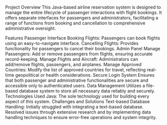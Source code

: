 Project Overview
This Java-based airline reservation system is designed to manage the entire lifecycle of passenger interactions with flight bookings. It offers separate interfaces for passengers and administrators, facilitating a range of functions from booking and cancellation to comprehensive administrative oversight.

Features
Passenger Interface
Booking Flights: Passengers can book flights using an easy-to-navigate interface.
Cancelling Flights: Provides functionality for passengers to cancel their bookings.
Admin Panel
Manage Passengers: Add or remove passengers from flights, ensuring accurate record-keeping.
Manage Flights and Aircraft: Administrators can add/remove flights, passengers, and airplanes.
Manage Approved Countries: Modify the list of approved countries for travel, reflecting real-time geopolitical or health considerations.
Secure Login System
Ensures that both passenger and administrative functionalities are secure and accessible only to authenticated users.
Data Management
Utilizes a file-based database system to store all necessary data reliably and securely.
Technologies Used
Java: The sole technology used for building every aspect of this system.
Challenges and Solutions
Text-based Database Handling: Initially struggled with integrating a text-based database. Resolved issues through extensive research and by implementing data handling techniques to ensure error-free operations and system integrity.
